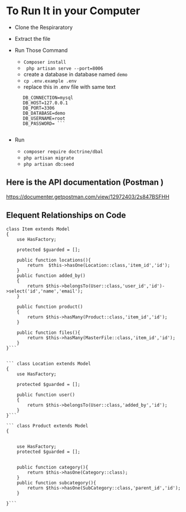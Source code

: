 
# To Run It in your Computer 
* Clone the Respiraratory

*  Extract the file 
* Run Those Command

   * ```Composer install```
   * ``` php artisan serve --port=8006```
   *   create a database in database named ```demo```
   * ```cp .env.example .env```
   * replace this in .env file with same text
   ```
      DB_CONNECTION=mysql
      DB_HOST=127.0.0.1
      DB_PORT=3306
      DB_DATABASE=demo
      DB_USERNAME=root
      DB_PASSWORD= ```


* Run 
   * ```composer require doctrine/dbal ```
   *  ``` php artisan migrate ```
   * ``` php artisan db:seed ```


## Here is the API documentation (Postman ) 
https://documenter.getpostman.com/view/12972403/2s847BSFHH


## Elequent Relationships on Code 

```
class Item extends Model
{
    use HasFactory;

    protected $guarded = [];

    public function locations(){
        return  $this->hasOne(Location::class,'item_id','id');
    }
    public function added_by()
    {
        return $this->belongsTo(User::class,'user_id','id')->select('id','name','email');
    }

    public function product()
    {
        return $this->hasMany(Product::class,'item_id','id');
    }

    public function files(){
        return $this->hasMany(MasterFile::class,'item_id','id');
    }
}```


``` class Location extends Model
{
    use HasFactory;

    protected $guarded = [];

    public function user()
    {
        return $this->belongsTo(User::class,'added_by','id');
    } 
}```

``` class Product extends Model
{
     

    use HasFactory;
    protected $guarded = [];


    public function category(){
        return $this->hasOne(Category::class);
    }
    public function subcategory(){
        return $this->hasOne(SubCategory::class,'parent_id','id');
    }
  
}```




